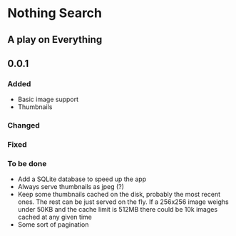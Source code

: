 # Nothing Search

## A play on Everything

## 0.0.1

### Added

- Basic image support
- Thumbnails

### Changed

### Fixed

### To be done

- Add a SQLite database to speed up the app
- Always serve thumbnails as jpeg (?)
- Keep some thumbnails cached on the disk, probably the most recent ones. The rest can be just served on the fly. If a 256x256 image weighs under 50KB and the cache limit is 512MB there could be 10k images cached at any given time
- Some sort of pagination
